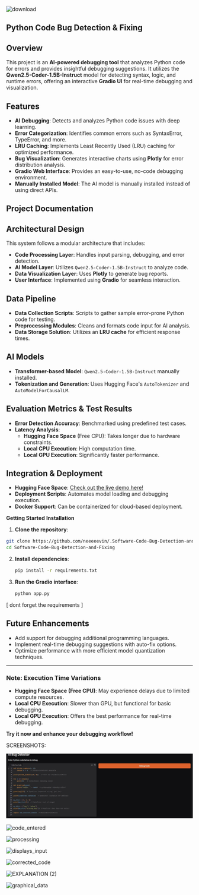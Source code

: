 ![download](https://github.com/user-attachments/assets/f992bfbd-d50e-4a1c-98e3-ef3530550d6b)
##  Python  Code Bug Detection & Fixing 

 ## Overview
This project is an **AI-powered debugging tool** that analyzes Python code for errors and provides insightful debugging suggestions. It utilizes the **Qwen2.5-Coder-1.5B-Instruct** model for detecting syntax, logic, and runtime errors, offering an interactive **Gradio UI** for real-time debugging and visualization.

  ## Features
- **AI Debugging**: Detects and analyzes Python code issues with deep learning.
- **Error Categorization**: Identifies common errors such as SyntaxError, TypeError, and more.
- **LRU Caching**: Implements Least Recently Used (LRU) caching for optimized performance.
- **Bug Visualization**: Generates interactive charts using **Plotly** for error distribution analysis.
- **Gradio Web Interface**: Provides an easy-to-use, no-code debugging environment.
- **Manually Installed Model**: The AI model is manually installed instead of using direct APIs.

 ##  Project Documentation
 
  ## Architectural Design
This system follows a modular architecture that includes:
- **Code Processing Layer**: Handles input parsing, debugging, and error detection.
- **AI Model Layer**: Utilizes `Qwen2.5-Coder-1.5B-Instruct` to analyze code.
- **Data Visualization Layer**: Uses **Plotly** to generate bug reports.
- **User Interface**: Implemented using **Gradio** for seamless interaction.

## Data Pipeline
- **Data Collection Scripts**: Scripts to gather sample error-prone Python code for testing.
- **Preprocessing Modules**: Cleans and formats code input for AI analysis.
- **Data Storage Solution**: Utilizes an **LRU cache** for efficient response times.

 ##  AI Models
- **Transformer-based Model**: `Qwen2.5-Coder-1.5B-Instruct` manually installed.
- **Tokenization and Generation**: Uses Hugging Face's `AutoTokenizer` and `AutoModelForCausalLM`.

 ## Evaluation Metrics & Test Results
- **Error Detection Accuracy**: Benchmarked using predefined test cases.
- **Latency Analysis**:
  - **Hugging Face Space** (Free CPU): Takes longer due to hardware constraints.
  - **Local CPU Execution**: High computation time.
  - **Local GPU Execution**: Significantly faster performance.


## Integration & Deployment
- **Hugging Face Space**: [Check out the live demo here!](<https://huggingface.co/spaces/neviiiiii/fixyourbugs>)
- **Deployment Scripts**: Automates model loading and debugging execution.
- **Docker Support**: Can be containerized for cloud-based deployment.

**Getting Started**
**Installation**

 1. **Clone the repository**:
 
   ```bash
   git clone https://github.com/neeeeevin/.Software-Code-Bug-Detection-and-Fixing.git
   cd Software-Code-Bug-Detection-and-Fixing
   ```
2. **Install dependencies**:
   ```bash
   pip install -r requirements.txt
   ```
3. **Run the Gradio interface**:
   ```bash
   python app.py
   ```
[ dont forget the requirements ]

##  Future Enhancements
- Add support for debugging additional programming languages.
- Implement real-time debugging suggestions with auto-fix options.
- Optimize performance with more efficient model quantization techniques.

---
###  Note: Execution Time Variations
- **Hugging Face Space (Free CPU)**: May experience delays due to limited compute resources.
- **Local CPU Execution**: Slower than GPU, but functional for basic debugging.
- **Local GPU Execution**: Offers the best performance for real-time debugging.

 **Try it now and enhance your debugging workflow!**



SCREENSHOTS:

![interface](https://github.com/neeeeevin/Software-Code-Bug-Detection-and-Fixing/blob/41ff27bf6233786868e6936fa10fb892294fc766/Output%20Screenshots/userinput.jpg)


![code_entered](https://github.com/user-attachments/assets/51b092f1-d715-4f50-88d4-0a0abdaa1f56)








![processing](https://github.com/user-attachments/assets/7d2f98c6-5e37-4d03-95f1-5cb2c3bb9c9a)





![displays_input](https://github.com/user-attachments/assets/c2371231-0fdb-4a21-bd3f-d1cf98333958)




![corrected_code](https://github.com/user-attachments/assets/21e5e725-cf47-4395-9d29-a6417a9ecfa6)


![EXPLANATION (2)](https://github.com/user-attachments/assets/fca94983-d16c-4965-b86b-a0404b5b6037)


![graphical_data](https://github.com/user-attachments/assets/e44a5359-6432-42e8-a1db-ce6388b8ba3e)








